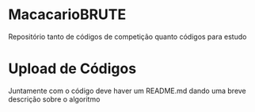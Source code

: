 # MacacarioBRUTE
Repositório  tanto de códigos de competição quanto códigos para estudo

# Upload de Códigos
Juntamente com o código deve haver um README.md dando uma breve descrição sobre o algoritmo
